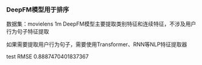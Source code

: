 

### DeepFM模型用于排序
数据集：movielens 1m
DeepFM模型主要提取类别特征和连续特征，不涉及用户行为句子特征提取

如果需要提取用户行为句子，需要使用Transformer、RNN等NLP特征提取器

test RMSE 0.8887470401837367
